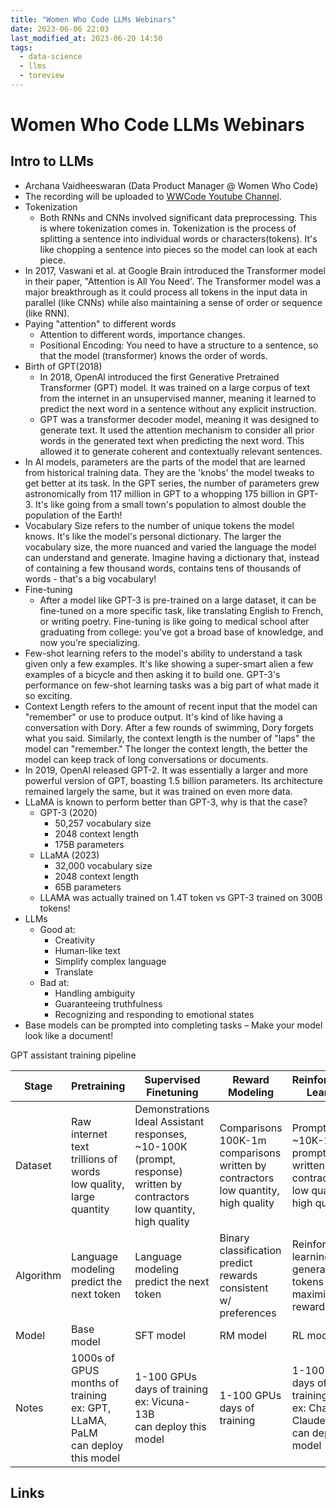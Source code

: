 ```yaml
---
title: "Women Who Code LLMs Webinars"
date: 2023-06-06 22:03
last_modified_at: 2023-06-20 14:50
tags:
  - data-science
  - llms
  - toreview
---
```


### 

# Women Who Code LLMs Webinars

## Intro to LLMs

* Archana Vaidheeswaran (Data Product Manager @ Women Who Code)
* The recording will be uploaded to [WWCode Youtube Channel](https://www.youtube.com/c/WomenWhoCodeGlobal).
* Tokenization
	* Both RNNs and CNNs involved significant data preprocessing. This is where tokenization comes in. Tokenization is the process of splitting a sentence into individual words or characters(tokens). It's like chopping a sentence into pieces so the model can look at each piece.
* In 2017, Vaswani et al. at Google Brain introduced the Transformer model in their paper, "Attention is All You Need'. The Transformer model was a major breakthrough as it could process all tokens in the input data in parallel (like CNNs) while also maintaining a sense of order or sequence (like RNN).
* Paying "attention" to different words
	* Attention to different words, importance changes.
	* Positional Encoding: You need to have a structure to a sentence, so that the model (transformer) knows the order of words.
* Birth of GPT(2018)
	* In 2018, OpenAl introduced the first Generative Pretrained Transformer (GPT) model. It was trained on a large corpus of text from the internet in an unsupervised manner, meaning it learned to predict the next word in a sentence without any explicit instruction.
	* GPT was a transformer decoder model, meaning it was designed to generate text. It used the attention mechanism to consider all prior words in the generated text when predicting the next word. This allowed it to generate coherent and contextually relevant sentences.
* In Al models, parameters are the parts of the model that are learned from historical training data. They are the 'knobs' the model tweaks to get better at its task. In the GPT series, the number of parameters grew astronomically from 117 million in GPT to a whopping 175 billion in GPT-3. It's like going from a small town's population to almost double the population of the Earth!
* Vocabulary Size refers to the number of unique tokens the model knows. It's like the model's personal dictionary. The larger the vocabulary size, the more nuanced and varied the language the model can understand and generate. Imagine having a dictionary that, instead of containing a few thousand words, contains tens of thousands of words - that's a big vocabulary!
* Fine-tuning
	* After a model like GPT-3 is pre-trained on a large dataset, it can be fine-tuned on a more specific task, like translating English to French, or writing poetry. Fine-tuning is like going to medical school after graduating from college: you've got a broad base of knowledge, and now you're specializing.
* Few-shot learning refers to the model's ability to understand a task given only a few examples. It's like showing a super-smart alien a few examples of a bicycle and then asking it to build one. GPT-3's performance on few-shot learning tasks was a big part of what made it so exciting.
* Context Length refers to the amount of recent input that the model can "remember" or use to produce output. It's kind of like having a conversation with Dory. After a few rounds of swimming, Dory forgets what you said. Similarly, the context length is the number of "laps" the model can "remember." The longer the context length, the better the model can keep track of long conversations or documents.
* In 2019, OpenAl released GPT-2. It was essentially a larger and more powerful version of GPT, boasting 1.5 billion parameters. Its architecture remained largely the same, but it was trained on even more data.
* LLaMA is known to perform better than GPT-3, why is that the case?
	* GPT-3 (2020)
		* 50,257 vocabulary size
		* 2048 context length
		* 175B parameters
	* LLaMA (2023)
		* 32,000 vocabulary size
		* 2048 context length
		* 65B parameters
	* LLAMA was actually trained on 1.4T token vs GPT-3 trained on 300B tokens!
* LLMs
	* Good at:
		* Creativity
		* Human-like text
		* Simplify complex language
		* Translate
	* Bad at:
		* Handling ambiguity
		* Guaranteeing truthfulness
		* Recognizing and responding to emotional states
* Base models can be prompted into completing tasks – Make your model look like a document!

GPT assistant training pipeline

| Stage    | Pretraining | Supervised Finetuning | Reward Modeling | Reinforcement Learning |
| --------- | ----------- | ----------- | ----------- | ----------- |
| Dataset    | Raw internet <br> text trillions of words <br> low quality, large quantity       | Demonstrations <br> Ideal Assistant responses, <br> ~10-100K (prompt, response)<br>written by contractors<br>low quantity, high quality| Comparisons<br>100K-1m comparisons<br>written by contractors<br>low quantity, high quality | Prompts<br>~10K-100K prompts<br>written by contractors<br>low quantity, high quality |
| Algorithm | Language modeling <br> predict the next token        | Language modeling <br> predict the next token| Binary classification<br>predict rewards consistent w/ preferences | Reinforcement learning<br>generate tokens that maximize the reward |
| Model | Base model        | SFT model | RM model | RL model |
| Notes | 1000s of GPUS <br> months of training <br> ex: GPT, LLaMA, PaLM <br> can deploy this model        | 1-100 GPUs <br> days of training<br>ex: Vicuna-13B<br>can deploy this model| 1-100 GPUs<br>days of training | 1-100 GPUs<br>days of training<br>ex: ChatGPT, Claude<br>can deploy this model |



## Links

